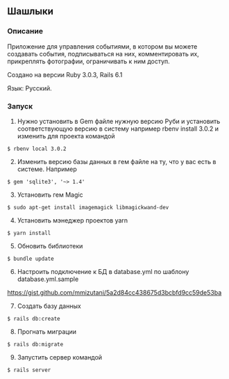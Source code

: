 ## Шашлыки

### Описание

Приложение для управления событиями, в котором вы можете создавать события, подписываться на них, комментировать их, прикреплять фотографии, ограничивать к ним доступ.

Создано на версии Ruby 3.0.3, Rails 6.1

Язык: Русский.

### Запуск

1. Нужно установить в Gem файле нужную версию Руби и установить соответствующую версию в систему например rbenv install 3.0.2 и изменить для проекта командой 

```console
$ rbenv local 3.0.2
```


2. Изменить версию базы данных в гем файле на ту, что у вас есть в системе. Например

```console
$ gem 'sqlite3', '~> 1.4'
```

3. Установить гем  Magic

```console
$ sudo apt-get install imagemagick libmagickwand-dev
```

4. Установить мэнеджер проектов yarn

```console
$ yarn install
```

5. Обновить библиотеки

```console
$ bundle update
```

6. Настроить подключение к БД в database.yml по шаблону database.yml.sample

<https://gist.github.com/mmizutani/5a2d84cc438675d3bcbfd9cc59de53ba>


7. Cоздать базу данных

```console
$ rails db:create
```

8. Прогнать миграции

```console
$ rails db:migrate
```

9. Запустить сервер командой

```console
$ rails server
```
